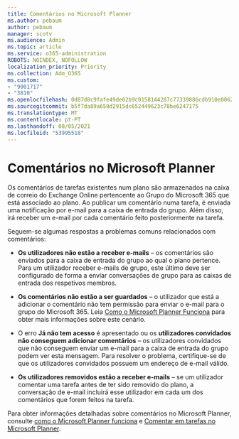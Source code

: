 ```yaml
---
title: Comentários no Microsoft Planner
ms.author: pebaum
author: pebaum
manager: scotv
ms.audience: Admin
ms.topic: article
ms.service: o365-administration
ROBOTS: NOINDEX, NOFOLLOW
localization_priority: Priority
ms.collection: Adm_O365
ms.custom:
- "9001717"
- "3810"
ms.openlocfilehash: 0d87d8c9fafe49de02b9c0158144287c77339886cdb910e006296eac73a2c497
ms.sourcegitcommit: b5f7da89a650d2915dc652449623c78be6247175
ms.translationtype: MT
ms.contentlocale: pt-PT
ms.lasthandoff: 08/05/2021
ms.locfileid: "53995518"
---
```

# <a name="comments-in-microsoft-planner"></a>Comentários no Microsoft Planner

Os comentários de tarefas existentes num plano são armazenados na caixa de correio do Exchange Online pertencente ao Grupo do Microsoft 365 que está associado ao plano.  Ao publicar um comentário numa tarefa, é enviada uma notificação por e-mail para a caixa de entrada do grupo. Além disso, irá receber um e-mail por cada comentário feito posteriormente na tarefa.

Seguem-se algumas respostas a problemas comuns relacionados com comentários:

- **Os utilizadores não estão a receber e-mails** – os comentários são enviados para a caixa de entrada do grupo ao qual o plano pertence. Para um utilizador receber e-mails de grupo, este último deve ser configurado de forma a enviar conversações de grupo para as caixas de entrada dos respetivos membros.

- **Os comentários não estão a ser guardados** – o utilizador que está a adicionar o comentário não tem permissão para enviar o e-mail para o grupo do Microsoft 365. Leia [Como o Microsoft Planner Funciona](https://techcommunity.microsoft.com/t5/planner-blog/how-microsoft-planner-works/ba-p/1214736) para obter mais informações sobre este cenário.

- O erro **Já não tem acesso** é apresentado ou os **utilizadores convidados não conseguem adicionar comentários** – os utilizadores convidados que não conseguem enviar um e-mail para a caixa de entrada do grupo podem ver esta mensagem. Para resolver o problema, certifique-se de que os utilizadores convidados possuem um endereço de e-mail válido.

- **Os utilizadores removidos estão a receber e-mails** – se um utilizador comentar uma tarefa antes de ter sido removido do plano, a conversação de e-mail incluirá esse utilizador em cada um dos comentários que forem feitos na tarefa.

Para obter informações detalhadas sobre comentários no Microsoft Planner, consulte [como o Microsoft Planner funciona](https://techcommunity.microsoft.com/t5/planner-blog/how-microsoft-planner-works/ba-p/1214736) e [Comentar em tarefas no Microsoft Planner](https://support.microsoft.com/office/fd4aedde-7785-4cd0-96ee-122fbc9140e1).
